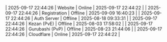 | 2025-09-17 22:44:26 | Website | Online | 2025-09-17 22:44:22 |
| 2025-09-17 22:44:26 | Registration | Offline | 2025-09-09 16:40:23 |
| 2025-09-17 22:44:26 | Auth Server | Offline | 2025-08-18 09:33:31 |
| 2025-09-17 22:44:26 | Kezan (PvE) | Offline | 2025-08-03 17:58:02 |
| 2025-09-17 22:44:26 | Gurubashi (PvP) | Offline | 2025-08-23 21:44:06 |
| 2025-09-17 22:44:26 | Cloudflare | Online | 2025-09-17 22:44:22 |
